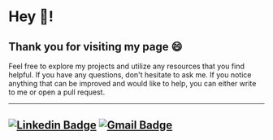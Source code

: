 # Hey :wave:!
Thank you for visiting my page :smile:
---

Feel free to explore my projects and utilize any resources that you find helpful. If you have any questions, don't hesitate to ask me.
If you notice anything that can be improved and would like to help, you can either write to me or open a pull request.

---
[![Linkedin Badge](https://img.shields.io/badge/-Ventura_Rodríguez-blue?style=flat-square&logo=Linkedin&logoColor=white&link=https://www.linkedin.com/in/ventura-rodriguez/?locale=en_US/)](https://www.linkedin.com/in/ventura-rodriguez/?locale=en_US/) 
[![Gmail Badge](https://img.shields.io/badge/-ventu@kudu.design-c14438?style=flat-square&logo=Gmail&logoColor=white&link=mailto:ventu@kudu.design)](mailto:ventu@kudu.design)
---
